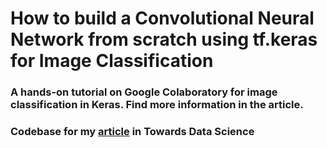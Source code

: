 # How to build a Convolutional Neural Network from scratch using tf.keras for Image Classification
### A hands-on tutorial on Google Colaboratory for image classification in Keras. Find more information in the article.

### Codebase for my [article](https://towardsdatascience.com/how-to-build-a-convolutional-neural-network-from-scratch-using-tf-keras-for-image-classification-ee4482de8453) in Towards Data Science
